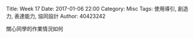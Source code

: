 Title: Week 17
Date: 2017-01-06 22:00
Category: Misc
Tags: 使用導引, 創造力, 表達能力, 協同設計
Author: 40423242


<p>關心同學的作業情況如何<p>



